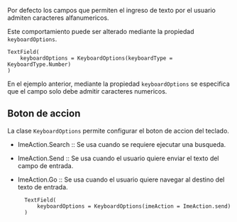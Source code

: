Por defecto los campos que permiten el ingreso de texto por el usuario admiten caracteres alfanumericos.

Este comportamiento puede ser alterado mediante la propiedad `keyboardOptions`.

    TextField(
        keyboardOptions = KeyboardOptions(keyboardType = KeyboardType.Number)
    )

En el ejemplo anterior, mediante la propiedad `keyboardOptions` se especifica que el campo solo debe admitir caracteres numericos.

## Boton de accion

La clase `KeyboardOptions` permite configurar el boton de accion del teclado.

- ImeAction.Search :: Se usa cuando se requiere ejecutar una busqueda.
- ImeAction.Send :: Se usa cuando el usuario quiere enviar el texto del campo de entrada.
- ImeAction.Go :: Se usa cuando el usuario quiere navegar al destino del texto de entrada.

        TextField(
            keyboardOptions = KeyboardOptions(imeAction = ImeAction.send)
        )